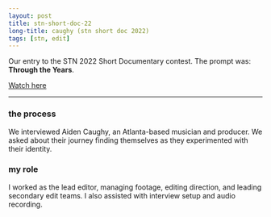```yaml
---
layout: post
title: stn-short-doc-22
long-title: caughy (stn short doc 2022)
tags: [stn, edit]
---
```

Our entry to the STN 2022 Short Documentary contest. The prompt was: **Through the Years**.

<a href="https://youtu.be/4Xc3rivDbSM" target="_blank">Watch here</a>

<hr>

### the process
We interviewed Aiden Caughy, an Atlanta-based musician and producer. We asked about their journey finding themselves as they experimented with their identity.

### my role
I worked as the lead editor, managing footage, editing direction, and leading secondary edit teams. I also assisted with interview setup and audio recording.